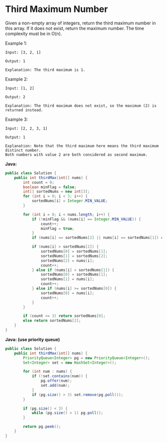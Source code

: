 # Third Maximum Number

Given a non-empty array of integers, return the third maximum number in this array. If it does not exist, return the maximum number. The time complexity must be in O(n).

Example 1:

    Input: [3, 2, 1]

    Output: 1

    Explanation: The third maximum is 1.

Example 2:

    Input: [1, 2]

    Output: 2

    Explanation: The third maximum does not exist, so the maximum (2) is returned instead.

Example 3:

    Input: [2, 2, 3, 1]

    Output: 1

    Explanation: Note that the third maximum here means the third maximum distinct number.
    Both numbers with value 2 are both considered as second maximum.

**Java:**
```java
public class Solution {
    public int thirdMax(int[] nums) {
        int count = 0;
        boolean minFlag = false;
        int[] sortedNums = new int[3];
        for (int i = 0; i < 3; i++) {
            sortedNums[i] = Integer.MIN_VALUE;
        }

        for (int i = 0; i < nums.length; i++) {
            if (!minFlag && (nums[i] == Integer.MIN_VALUE)) {
                count++;
                minFlag = true;
            }
            if (nums[i] == sortedNums[2] || nums[i] == sortedNums[1]) continue;

            if (nums[i] > sortedNums[2]) {
                sortedNums[0] = sortedNums[1];
                sortedNums[1] = sortedNums[2];
                sortedNums[2] = nums[i];
                count++;
            } else if (nums[i] > sortedNums[1]) {
                sortedNums[0] = sortedNums[1];
                sortedNums[1] = nums[i];
                count++;
            } else if (nums[i] >= sortedNums[0]) {
                sortedNums[0] = nums[i];
                count++;
            }
        }

        if (count >= 3) return sortedNums[0];
        else return sortedNums[2];
    }
}
```
**Java: (use priority queue)**
```java
public class Solution {
    public int thirdMax(int[] nums) {
        PriorityQueue<Integer> pg = new PriorityQueue<Integer>();
        Set<Integer> set = new HashSet<Integer>();

        for (int num : nums) {
            if (!set.contains(num)) {
                pg.offer(num);
                set.add(num);
            }
            if (pg.size() > 3) set.remove(pg.poll());
        }

        if (pg.size() < 3) {
            while (pg.size() > 1) pg.poll();
        }

        return pg.peek();
    }
}
```
